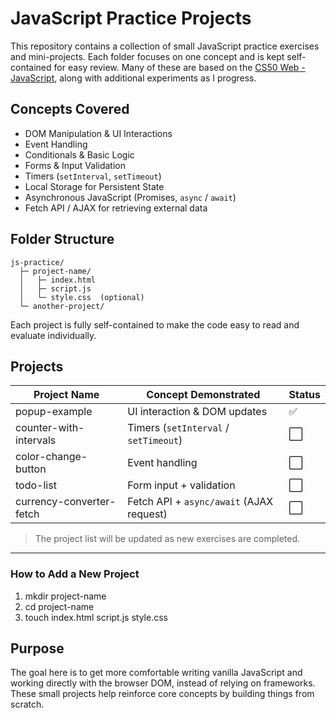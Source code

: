 # JavaScript Practice Projects

This repository contains a collection of small JavaScript practice exercises and mini-projects. Each folder focuses on one concept and is kept self-contained for easy review. Many of these are based on the [CS50 Web - JavaScript](https://cs50.harvard.edu/web/notes/5/), along with additional experiments as I progress.

## Concepts Covered
- DOM Manipulation & UI Interactions
- Event Handling
- Conditionals & Basic Logic
- Forms & Input Validation
- Timers (`setInterval`, `setTimeout`)
- Local Storage for Persistent State
- Asynchronous JavaScript (Promises, `async` / `await`)
- Fetch API / AJAX for retrieving external data


## Folder Structure

```
js-practice/
  ├─ project-name/
  │   ├─ index.html
  │   ├─ script.js
  │   └─ style.css  (optional)
  └─ another-project/
```

Each project is fully self-contained to make the code easy to read and evaluate individually.

## Projects
| Project Name | Concept Demonstrated | Status |
|-------------|----------------|--------|
| popup-example | UI interaction & DOM updates | ✅ |
| counter-with-intervals | Timers (`setInterval` / `setTimeout`) | ⬜ |
| color-change-button | Event handling | ⬜ |
| todo-list | Form input + validation | ⬜ |
| currency-converter-fetch | Fetch API + `async/await` (AJAX request) | ⬜ |

> The project list will be updated as new exercises are completed.

---

### How to Add a New Project
1. mkdir project-name
2. cd project-name
3. touch index.html script.js style.css

## Purpose
The goal here is to get more comfortable writing vanilla JavaScript and working directly with the browser DOM, instead of relying on frameworks. These small projects help reinforce core concepts by building things from scratch.